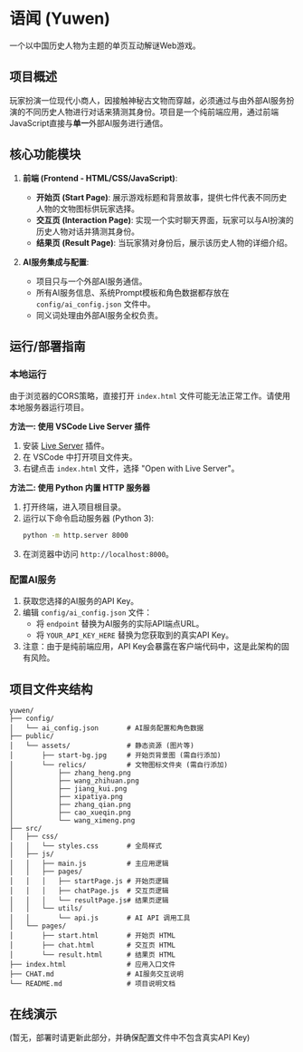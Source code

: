 # 语闻 (Yuwen)

一个以中国历史人物为主题的单页互动解谜Web游戏。

## 项目概述

玩家扮演一位现代小商人，因接触神秘古文物而穿越，必须通过与由外部AI服务扮演的不同历史人物进行对话来猜测其身份。项目是一个纯前端应用，通过前端JavaScript直接与**单一**外部AI服务进行通信。

## 核心功能模块

1.  **前端 (Frontend - HTML/CSS/JavaScript)**:
    *   **开始页 (Start Page)**: 展示游戏标题和背景故事，提供七件代表不同历史人物的文物图标供玩家选择。
    *   **交互页 (Interaction Page)**: 实现一个实时聊天界面，玩家可以与AI扮演的历史人物对话并猜测其身份。
    *   **结果页 (Result Page)**: 当玩家猜对身份后，展示该历史人物的详细介绍。

2.  **AI服务集成与配置**:
    *   项目只与一个外部AI服务通信。
    *   所有AI服务信息、系统Prompt模板和角色数据都存放在 `config/ai_config.json` 文件中。
    *   同义词处理由外部AI服务全权负责。

## 运行/部署指南

### 本地运行

由于浏览器的CORS策略，直接打开 `index.html` 文件可能无法正常工作。请使用本地服务器运行项目。

**方法一: 使用 VSCode Live Server 插件**

1.  安装 [Live Server](https://marketplace.visualstudio.com/items?itemName=ritwickdey.LiveServer) 插件。
2.  在 VSCode 中打开项目文件夹。
3.  右键点击 `index.html` 文件，选择 "Open with Live Server"。

**方法二: 使用 Python 内置 HTTP 服务器**

1.  打开终端，进入项目根目录。
2.  运行以下命令启动服务器 (Python 3):
    ```bash
    python -m http.server 8000
    ```
3.  在浏览器中访问 `http://localhost:8000`。

### 配置AI服务

1.  获取您选择的AI服务的API Key。
2.  编辑 `config/ai_config.json` 文件：
    *   将 `endpoint` 替换为AI服务的实际API端点URL。
    *   将 `YOUR_API_KEY_HERE` 替换为您获取到的真实API Key。
3.  注意：由于是纯前端应用，API Key会暴露在客户端代码中，这是此架构的固有风险。

## 项目文件夹结构

```
yuwen/
├── config/
│   └── ai_config.json       # AI服务配置和角色数据
├── public/
│   └── assets/              # 静态资源 (图片等)
│       ├── start-bg.jpg     # 开始页背景图 (需自行添加)
│       └── relics/          # 文物图标文件夹 (需自行添加)
│           ├── zhang_heng.png
│           ├── wang_zhihuan.png
│           ├── jiang_kui.png
│           ├── xipatiya.png
│           ├── zhang_qian.png
│           ├── cao_xueqin.png
│           └── wang_ximeng.png
├── src/
│   ├── css/
│   │   └── styles.css       # 全局样式
│   ├── js/
│   │   ├── main.js          # 主应用逻辑
│   │   ├── pages/
│   │   │   ├── startPage.js # 开始页逻辑
│   │   │   ├── chatPage.js  # 交互页逻辑
│   │   │   └── resultPage.js# 结果页逻辑
│   │   └── utils/
│   │       └── api.js       # AI API 调用工具
│   └── pages/
│       ├── start.html       # 开始页 HTML
│       ├── chat.html        # 交互页 HTML
│       └── result.html      # 结果页 HTML
├── index.html               # 应用入口文件
├── CHAT.md                  # AI服务交互说明
└── README.md                # 项目说明文档
```

## 在线演示

(暂无，部署时请更新此部分，并确保配置文件中不包含真实API Key)